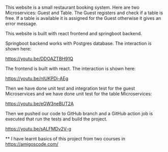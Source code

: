 

This website is a small restaurant booking system. Here are two Microservices: Guest and Table. The Guest registers and check if a table is free. If a table is available it is assigned for the Guest otherwise it gives an error message.

This website is built with react frontend and springboot backend.

Springboot backend works with Postgres database. The interaction is shown here: 

https://youtu.be/DDOAZTBH91Q 

The frontend is built with react. The interaction is shown here:


https://youtu.be/nIUKPDj-AEg 


Then we have done unit test and integration test for the guest Microservices and we have done unit test for the table Microservices:

https://youtu.be/eGW3neBUT2A 

Then we pushed our code to GitHub branch and a GitHub action job is executed that  run the tests and build the project.


https://youtu.be/sALFMDv2V-g 

** I have learnt basics of this project from two courses in https://amigoscode.com/ 
